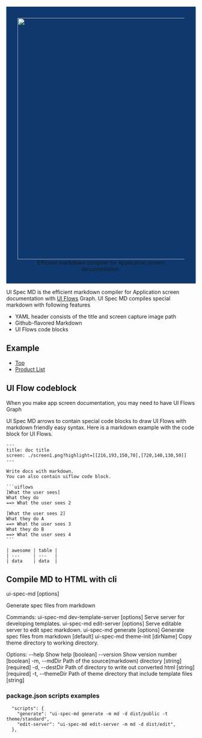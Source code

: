 <p align="center" style="background-color:#0f396e; padding: 30px;">
  <img src="https://ui-spec-md.netlify.com/assets/img/top-logo.png" width="640px" /></br>
  Efficient markdown compiler for Application screen documentation.
</p>

UI Spec MD is the efficient markdown compiler for Application screen documentation with [UI Flows](https://signalvnoise.com/posts/1926-a-shorthand-for-designing-ui-flows) Graph.
UI Spec MD compiles special markdown with following features

-   YAML header consists of the title and screen capture image path
-   Github-flavored Markdown
-   UI Flows code blocks

## Example

-   [Top](https://ui-spec-md-example.netlify.com/)
-   [Product List](https://ui-spec-md-example.netlify.com/product/index.html)

## UI Flow codeblock

When you make app screen documentation, you may need to have UI Flows Graph

UI Spec MD arrows to contain special code blocks to draw UI Flows with markdown friendly easy syntax.
Here is a markdown example with the code block for UI Flows.

    ---
    title: doc title
    screen: ./screen1.png?highlight=[[216,193,150,70],[720,140,130,50]]
    ---

    Write docs with markdown.
    You can also contain uiflow code block.

    ```uiflows
    [What the user sees]
    What they do
    ==> What the user sees 2

    [What the user sees 2]
    What they do A
    ==> What the user sees 3
    What they do B
    ==> What the user sees 4
    ```

    | awesome | table |
    | ---     | ---   |
    | data    | data  |

## Compile MD to HTML with cli

ui-spec-md [options]

Generate spec files from markdown

Commands:
ui-spec-md dev-template-server [options] Serve server for developing
templates.
ui-spec-md edit-server [options] Serve editable server to edit spec
markdown.
ui-spec-md generate [options] Generate spec files from markdown
[default]
ui-spec-md theme-init [dirName] Copy theme directory to working
directory.

Options:
--help Show help [boolean]
--version Show version number [boolean]
-m, --mdDir Path of the source(markdown) directory [string][required]
-d, --destDir Path of directory to write out converted html
[string][required]
-t, --themeDir Path of theme directory that include template files [string]

### package.json scripts examples

```
  "scripts": {
    "generate": "ui-spec-md generate -m md -d dist/public -t theme/standard",
    "edit-server": "ui-spec-md edit-server -m md -d dist/edit",
  },
```
